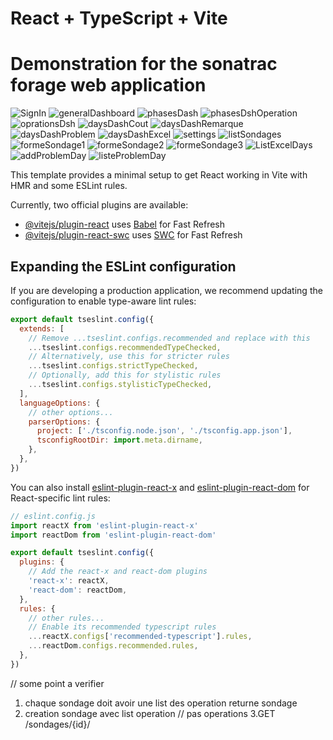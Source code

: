 # React + TypeScript + Vite
# Demonstration for the sonatrac forage web application

![SignIn](https://github.com/user-attachments/assets/9ac47f3a-bf1f-4ad1-b34e-d7ae9fbf2476)
![generalDashboard](https://github.com/user-attachments/assets/e16a88f3-73f0-4164-97eb-103392053501)
![phasesDash](https://github.com/user-attachments/assets/efc768c3-aff8-4201-b9b3-5a332eaabd31)
![phasesDshOperation](https://github.com/user-attachments/assets/ae309557-741d-4fd8-8ef0-bd7cbe43e12a)
![oprationsDsh](https://github.com/user-attachments/assets/e41f1481-2e1d-4e44-b61d-88d10364a796)
![daysDashCout](https://github.com/user-attachments/assets/01659d84-f1b6-4af3-b320-ce269336eda9)
![daysDashRemarque](https://github.com/user-attachments/assets/61501d56-1245-4e47-989b-841ee16ec054)
![daysDashProblem](https://github.com/user-attachments/assets/aa6b0fa7-1efc-4625-a364-47c22f6d5420)
![daysDashExcel](https://github.com/user-attachments/assets/0c6a46ff-3e29-499e-a955-bba24d8bdf46)
![settings](https://github.com/user-attachments/assets/3f9486e7-50ba-43bc-ae6a-264299c9c314)
![listSondages](https://github.com/user-attachments/assets/07ec9365-6d19-4251-8268-d9bc3b51bae1)
![formeSondage1](https://github.com/user-attachments/assets/2fbdbacf-9cbe-498e-aaeb-643d8415ffab)
![formeSondage2](https://github.com/user-attachments/assets/fc7a9aaf-588c-4f44-bc28-e86e1bc38189)
![formeSondage3](https://github.com/user-attachments/assets/0dd4b6b4-18d5-4044-b465-6fd3a640bf55)
![ListExcelDays](https://github.com/user-attachments/assets/6cd949b4-73c0-42b1-a1ea-f569ec188f92)
![addProblemDay](https://github.com/user-attachments/assets/92700f68-6237-44e6-8c1c-4268383547dd)
![listeProblemDay](https://github.com/user-attachments/assets/3b0ff291-6717-4f60-9dfb-12466f77f64b)



This template provides a minimal setup to get React working in Vite with HMR and some ESLint rules.

Currently, two official plugins are available:

- [@vitejs/plugin-react](https://github.com/vitejs/vite-plugin-react/blob/main/packages/plugin-react) uses [Babel](https://babeljs.io/) for Fast Refresh
- [@vitejs/plugin-react-swc](https://github.com/vitejs/vite-plugin-react/blob/main/packages/plugin-react-swc) uses [SWC](https://swc.rs/) for Fast Refresh

## Expanding the ESLint configuration

If you are developing a production application, we recommend updating the configuration to enable type-aware lint rules:

```js
export default tseslint.config({
  extends: [
    // Remove ...tseslint.configs.recommended and replace with this
    ...tseslint.configs.recommendedTypeChecked,
    // Alternatively, use this for stricter rules
    ...tseslint.configs.strictTypeChecked,
    // Optionally, add this for stylistic rules
    ...tseslint.configs.stylisticTypeChecked,
  ],
  languageOptions: {
    // other options...
    parserOptions: {
      project: ['./tsconfig.node.json', './tsconfig.app.json'],
      tsconfigRootDir: import.meta.dirname,
    },
  },
})
```

You can also install [eslint-plugin-react-x](https://github.com/Rel1cx/eslint-react/tree/main/packages/plugins/eslint-plugin-react-x) and [eslint-plugin-react-dom](https://github.com/Rel1cx/eslint-react/tree/main/packages/plugins/eslint-plugin-react-dom) for React-specific lint rules:

```js
// eslint.config.js
import reactX from 'eslint-plugin-react-x'
import reactDom from 'eslint-plugin-react-dom'

export default tseslint.config({
  plugins: {
    // Add the react-x and react-dom plugins
    'react-x': reactX,
    'react-dom': reactDom,
  },
  rules: {
    // other rules...
    // Enable its recommended typescript rules
    ...reactX.configs['recommended-typescript'].rules,
    ...reactDom.configs.recommended.rules,
  },
})
```



// some point a verifier 
 1. chaque sondage doit avoir une list des operation returne sondage
 2. creation sondage avec list  operation // pas operations
 3.GET /sondages/{id}/ 
  
